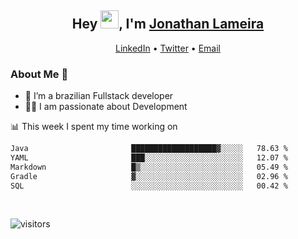 <h2 align="center">Hey <img src="https://github.com/TheDudeThatCode/TheDudeThatCode/blob/master/Assets/Hi.gif" width="29">, I'm <a href="https://www.linkedin.com/in/jonathanlameira/">Jonathan Lameira</a></h2>
<p align="center">
  <a href="https://www.linkedin.com/in/jonathanlameira/">LinkedIn</a> •
  <a href="https://twitter.com/jlameira">Twitter</a> •
  <a href="mailto:jlameira@gmail.com">Email</a>
</p>

### About Me 🚀
- 🌱  I’m a brazilian Fullstack developer</br>
- 👨‍💻  I am passionate about Development</br>

<!-- ![Jonathan Lameira github stats](https://github-readme-stats.vercel.app/api?username=jlameirameli&show_icons=true&hide_border=true)&nbsp;&nbsp; -->

📊 This week I spent my time working on
<!--START_SECTION:waka-->

```txt
Java                       ███████████████████▓░░░░░   78.63 %
YAML                       ███░░░░░░░░░░░░░░░░░░░░░░   12.07 %
Markdown                   █▒░░░░░░░░░░░░░░░░░░░░░░░   05.49 %
Gradle                     ▓░░░░░░░░░░░░░░░░░░░░░░░░   02.96 %
SQL                        ░░░░░░░░░░░░░░░░░░░░░░░░░   00.42 %
```

<!--END_SECTION:waka-->

<br />

![visitors](https://visitor-badge.laobi.icu/badge?page_id=jlameira.jlameira)
